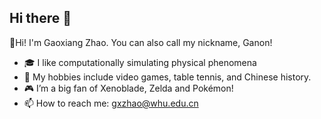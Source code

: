 ## Hi there 👋

👋Hi! I'm Gaoxiang Zhao. You can also call my nickname, Ganon!

- 🎓 I like computationally simulating physical phenomena
- 🌟 My hobbies include video games, table tennis, and Chinese history.
- 🎮 I’m a big fan of Xenoblade, Zelda and Pokémon!
- 📫 How to reach me: gxzhao@whu.edu.cn
